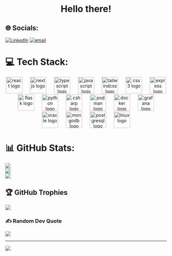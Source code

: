 <h1 align="center">Hello there!</h1>

## 🌐 Socials:
[![LinkedIn](https://img.shields.io/badge/LinkedIn-%230077B5.svg?logo=linkedin&logoColor=white)](https://linkedin.com/in/jakob-polegek-533707279) [![email](https://img.shields.io/badge/Email-D14836?logo=gmail&logoColor=white)](mailto:jakobpolegek@hotmail.com) 

# 💻 Tech Stack:
<div align="center">
  <img src="https://cdn.jsdelivr.net/gh/devicons/devicon/icons/react/react-original.svg" height="51" alt="react logo"  />
  <img width="16" />
  <img src="https://cdn.jsdelivr.net/gh/devicons/devicon/icons/nextjs/nextjs-original.svg" height="51" alt="nextjs logo"  />
  <img width="16" />
  <img src="https://skillicons.dev/icons?i=ts" height="51" alt="typescript logo"  />
  <img width="16" />
  <img src="https://cdn.jsdelivr.net/gh/devicons/devicon/icons/javascript/javascript-original.svg" height="51" alt="javascript logo"  />
  <img width="16" />
  <img src="https://skillicons.dev/icons?i=tailwind" height="51" alt="tailwindcss logo"  />
  <img width="16" />
  <img src="https://cdn.jsdelivr.net/gh/devicons/devicon/icons/css3/css3-original.svg" height="51" alt="css3 logo"  />
  <img width="16" />
  <img src="https://cdn.jsdelivr.net/gh/devicons/devicon/icons/express/express-original.svg" height="51" alt="express logo"  />
  <img width="16" />
  <img src="https://cdn.jsdelivr.net/gh/devicons/devicon/icons/flask/flask-original.svg" height="51" alt="flask logo"  />
  <img width="16" />
  <img src="https://skillicons.dev/icons?i=py" height="51" alt="python logo"  />
  <img width="16" />
  <img src="https://cdn.jsdelivr.net/gh/devicons/devicon/icons/csharp/csharp-original.svg" height="51" alt="csharp logo"  />
  <img width="16" />
  <img src="https://cdn.jsdelivr.net/gh/devicons/devicon/icons/podman/podman-original.svg" height="51" alt="podman logo"  />
  <img width="16" />
  <img src="https://cdn.jsdelivr.net/gh/devicons/devicon/icons/docker/docker-original.svg" height="51" alt="docker logo"  />
  <img width="16" />
  <img src="https://cdn.jsdelivr.net/gh/devicons/devicon/icons/grafana/grafana-original.svg" height="51" alt="grafana logo"  />
  <img width="16" />
  <img src="https://cdn.jsdelivr.net/gh/devicons/devicon/icons/oracle/oracle-original.svg" height="51" alt="oracle logo"  />
  <img width="16" />
  <img src="https://cdn.jsdelivr.net/gh/devicons/devicon/icons/mongodb/mongodb-original.svg" height="51" alt="mongodb logo"  />
  <img width="16" />
  <img src="https://cdn.jsdelivr.net/gh/devicons/devicon/icons/postgresql/postgresql-original.svg" height="51" alt="postgresql logo"  />
  <img width="16" />
  <img src="https://cdn.jsdelivr.net/gh/devicons/devicon/icons/linux/linux-original.svg" height="51" alt="linux logo"  />
</div>

# 📊 GitHub Stats:
![](https://github-readme-stats.vercel.app/api?username=jakobpolegek&theme=shadow_blue&hide_border=false&include_all_commits=true&count_private=true)<br/>
![](https://nirzak-streak-stats.vercel.app/?user=jakobpolegek&theme=shadow_blue&hide_border=false)<br/>
![](https://github-readme-stats.vercel.app/api/top-langs/?username=jakobpolegek&theme=shadow_blue&hide_border=false&include_all_commits=true&count_private=true&layout=compact)

## 🏆 GitHub Trophies
![](https://github-profile-trophy.vercel.app/?username=jakobpolegek&theme=shadow_blue&no-frame=false&no-bg=true&margin-w=4)

### ✍️ Random Dev Quote
![](https://quotes-github-readme.vercel.app/api?type=horizontal&theme=radical)

---
[![](https://visitcount.itsvg.in/api?id=jakobpolegek&icon=0&color=0)](https://visitcount.itsvg.in)

